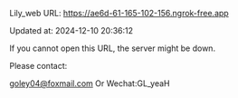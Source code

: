 Lily_web URL: https://ae6d-61-165-102-156.ngrok-free.app

Updated at: 2024-12-10 20:36:12

If you cannot open this URL, the server might be down.

Please contact: 

goley04@foxmail.com Or Wechat:GL_yeaH